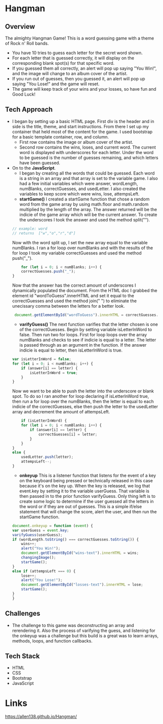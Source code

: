 # Hangman
## Overview
The almighty Hangman Game! This is a word guessing game with a theme of Rock n' Roll bands.
- You have 10 tries to guess each letter for the secret word shown.
- For each letter that is guessed correctly, it will display on the corresponding blank spot(s) for that specific word. 
- If you guessed them all correctly, an alert will pop up saying "You Win!", and the image will change to an album cover of the artist.
- If you run out of guesses, then you guessed it, an alert will pop up saying "You Lose!" and the game will reset.
- The game will keep track of your wins and your losses, so have fun and Good Luck!

## Tech Approach
- I began by setting up a basic HTML page. First div is the header and in side is the title, theme, and start instructions. From there I set up my container that held most of the content for the game. I used bootstrap for a basic template container, row, and column.
    - First row contains the image or album cover of the artist.
    - Second row contains the wins, loses, and current word. The current word is displayed with underscores for each letter. Under the word to be guessed is the number of guesses remaining, and which letters have been guessed. 
- On to the **JavaScript**.
    - I began by creating all the words that could be guessed. Each word is a string in an array and that array is set to the variable game. I also had a few initial variables which were answer, wordLength, numBlanks, correctGuesses, and usedLetter. I also created the variables to keep score which were wins, lose, attempsLeft.
    - **startGame()** I created a startGame function that chose a random word from the game array by using math.floor and math.random multiplied by the length of the array. The answer returned will be the indicie of the game array which will be the current answer. To create the underscores I took the answer and used the method split("").
    ```javascript
    // example: word
    // returns  ["w","o","r","d"]
    ```
    Now with the word split up, I set the new array equal to the variable numBlanks. I ran a for loop over numBlanks and with the results of the for loop I took my variable correctGuesses and used the method push("_"). 
    ```javascript
        for (let i = 0; i < numBlanks; i++) {
        correctGuesses.push("_");
    }
    ```
    Now that the answer has the correct amount of underscores I dynamically populated the document. From the HTML doc I grabbed the element id "wordToGuess".innerHTML and set it equal to the correctGuesses and used the method join(" ") to eliminate the unecissary comma between the letters for a better look. 
    ```javascript
     document.getElementById("wordToGuess").innerHTML = correctGuesses.join(" ");
    ```
    - **varifyGuess()** The next function varifies that the letter chosen is one of the correctGuesses. Begin by setting variable isLetterInWord to false. Then run two for loops. First for loop loops over the array numBlanks and checks to see if indicie is equal to a letter. The letter is passed through as an argument in the function. If the answer indicie is equal to letter, then isLetterInWord is true.
    ```javascript
    var isLetterInWord = false;
    for (let i = 0; i < numBlanks; i++) {
        if (answer[i] == letter) {
            isLetterInWord = true;
        }
    }
    ``` 
    Now we want to be able to push the letter into the underscore or blank spot. To do so I ran another for loop declaring if isLetterInWord true, then run a for loop over the numBlanks, then the letter is equal to each indicie of the correctGuesses, else then push the letter to the usedLetter array and decrement the amount of attempsLeft.
    ```javascript
        if (isLetterInWord) {
        for (let i = 0; i < numBlanks; i++) {
            if (answer[i] == letter) {
                correctGuesses[i] = letter;
            }
        }
    }
    else {
        usedLetter.push(letter);
        attempsLeft--;
    }
    ```
    - **onkeyup** This is a listener function that listens for the event of a key on the keyboard being pressed or technically released in this case because it's on the key up. When the key is released, we log that event.key by setting it to the variable userGuess. That variable is then passed in to the prior function varifyGuess. Only thing left is to create some logic to determine if the user guessed all the letters in the word or if they are out of guesses. This is a simple if/else statement that will change the score, alert the user, and then run the startGame function.
    ```javascript
    document.onkeyup = function (event) {
    var userGuess = event.key;
    varifyGuess(userGuess);
    if (wordLength.toString() === correctGuesses.toString()) {
        wins++;
        alert("You Win!");
        document.getElementById("wins-text").innerHTML = wins;
        changingImage();
        startGame();
    }
    else if (attempsLeft === 0) {
        lose++;
        alert("You Lose!");
        document.getElementById("losses-text").innerHTML = lose;
        startGame();
    }
  }
    ```
## Challenges
- The challenge to this game was deconstructing an array and rerendering it. Also the process of varifying the guess, and listening for the onkeyup was a challenge but this build is a great was to learn arrays, methods, loops, and function callbacks. 
## Tech Stack
- HTML
- CSS
- Bootstrap
- JavaScript
# Links
https://allen138.github.io/Hangman/